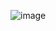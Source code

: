 ![image](https://github.com/Pavithr-Kumar/emp-mgmt/assets/136888449/9f157aa0-6888-4b90-b2dc-8ade69f5ddf3)
